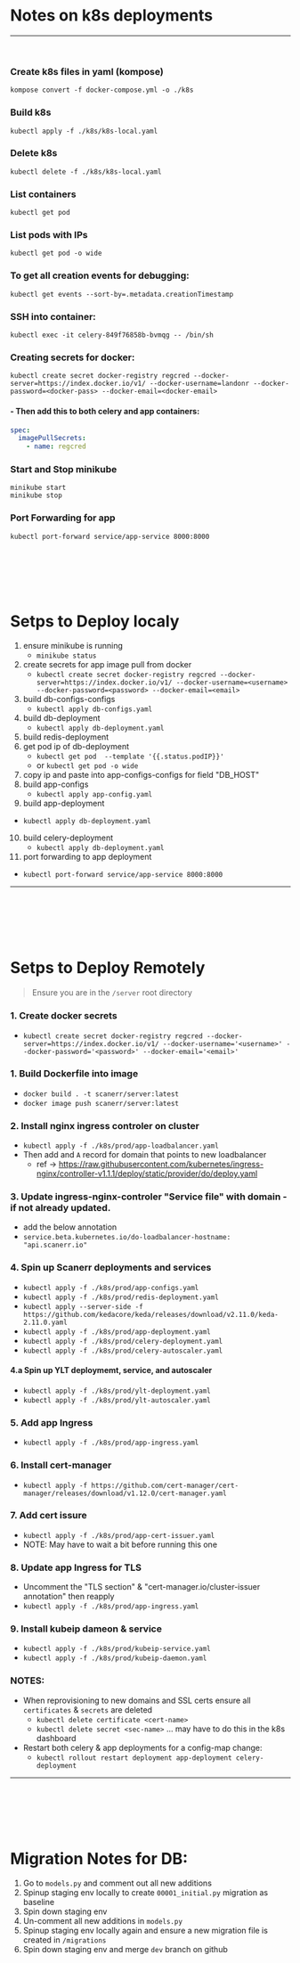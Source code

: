 # Notes on k8s deployments
---
<br>


### Create k8s files in yaml (kompose)
```shell
kompose convert -f docker-compose.yml -o ./k8s
```

### Build k8s 
```shell
kubectl apply -f ./k8s/k8s-local.yaml
```

### Delete k8s 
```shell
kubectl delete -f ./k8s/k8s-local.yaml
```

### List containers 
```shell
kubectl get pod
```

### List pods with IPs
```shell
kubectl get pod -o wide
```

### To get all creation events for debugging:
```shell
kubectl get events --sort-by=.metadata.creationTimestamp
```

### SSH into container:
```shell
kubectl exec -it celery-849f76858b-bvmqg -- /bin/sh
```

### Creating secrets for docker:
```shell
kubectl create secret docker-registry regcred --docker-server=https://index.docker.io/v1/ --docker-username=landonr --docker-password=<docker-pass> --docker-email=<docker-email>
```

#### - Then add this to both celery and app containers:
```yaml
spec:
  imagePullSecrets:
    - name: regcred
```

### Start and Stop minikube
```shell
minikube start
minikube stop
```

### Port Forwarding for app
```shell
kubectl port-forward service/app-service 8000:8000
```


<div style="margin-top: 8rem; margin-bottom: 8rem"></div>


# Setps to Deploy localy
1. ensure minikube is running
   - ``` minikube status ``` 
2. create secrets for app image pull from docker
   - ``` kubectl create secret docker-registry regcred --docker-server=https://index.docker.io/v1/ --docker-username=<username> --docker-password=<password> --docker-email=<email> ```
3. build db-configs-configs 
   - ``` kubectl apply db-configs.yaml ``` 
4. build db-deployment
   - ``` kubectl apply db-deployment.yaml ``` 
5. build redis-deployment
6. get pod ip of db-deployment
   - ``` kubectl get pod  --template '{{.status.podIP}}' ```
   - or ``` kubectl get pod -o wide ```
7. copy ip and paste into app-configs-configs for field "DB_HOST"
8. build app-configs
   - ``` kubectl apply app-config.yaml ``` 
9.  build app-deployment
   - ``` kubectl apply db-deployment.yaml ``` 
10. build celery-deployment
    - ``` kubectl apply db-deployment.yaml ``` 
11. port forwarding to app deployment
   -  ``` kubectl port-forward service/app-service 8000:8000 ```
  

---

<div style="margin-top: 8rem; margin-bottom: 8rem"></div>

# Setps to Deploy Remotely

> Ensure you are in the `/server` root directory 

### 1. Create docker secrets  
- `kubectl create secret docker-registry regcred --docker-server=https://index.docker.io/v1/ --docker-username='<username>' --docker-password='<password>' --docker-email='<email>'` 


### 1. Build Dockerfile into image
- `docker build . -t scanerr/server:latest`
- `docker image push scanerr/server:latest`


### 2. Install nginx ingress controler on cluster
- `kubectl apply -f ./k8s/prod/app-loadbalancer.yaml`
- Then add and `A` record for domain that points to new loadbalancer
  - ref -> https://raw.githubusercontent.com/kubernetes/ingress-nginx/controller-v1.1.1/deploy/static/provider/do/deploy.yaml


### 3. Update ingress-nginx-controler "Service file" with domain - if not already updated.
- add the below annotation 
- `service.beta.kubernetes.io/do-loadbalancer-hostname: "api.scanerr.io"`


### 4. Spin up Scanerr deployments and services
- `kubectl apply -f ./k8s/prod/app-configs.yaml`
- `kubectl apply -f ./k8s/prod/redis-deployment.yaml`
- `kubectl apply --server-side -f https://github.com/kedacore/keda/releases/download/v2.11.0/keda-2.11.0.yaml`
- `kubectl apply -f ./k8s/prod/app-deployment.yaml`
- `kubectl apply -f ./k8s/prod/celery-deployment.yaml`
- `kubectl apply -f ./k8s/prod/celery-autoscaler.yaml`


#### 4.a  Spin up YLT deploymemt, service, and autoscaler
- `kubectl apply -f ./k8s/prod/ylt-deployment.yaml`
- `kubectl apply -f ./k8s/prod/ylt-autoscaler.yaml`


### 5. Add app Ingress
- `kubectl apply -f ./k8s/prod/app-ingress.yaml`


### 6. Install cert-manager
- `kubectl apply -f https://github.com/cert-manager/cert-manager/releases/download/v1.12.0/cert-manager.yaml`


### 7. Add cert issure
- `kubectl apply -f ./k8s/prod/app-cert-issuer.yaml`
- NOTE: May have to wait a bit before running this one
  

### 8. Update app Ingress for TLS 
- Uncomment the "TLS section" & "cert-manager.io/cluster-issuer annotation" then reapply 
- `kubectl apply -f ./k8s/prod/app-ingress.yaml`


### 9. Install kubeip dameon & service
- `kubectl apply -f ./k8s/prod/kubeip-service.yaml`
- `kubectl apply -f ./k8s/prod/kubeip-daemon.yaml`


### NOTES:
 - When reprovisioning to new domains and SSL certs ensure all `certificates` & `secrets` are deleted
   - `kubectl delete certificate <cert-name>`
   - `kubectl delete secret <sec-name>` ... may have to do this in the k8s dashboard
 - Restart both celery & app deployments for a config-map change:
   - `kubectl rollout restart deployment app-deployment celery-deployment`



---

<div style="margin-top: 8rem; margin-bottom: 8rem"></div>

# Migration Notes for DB:
1. Go to `models.py` and comment out all new additions
2. Spinup staging env locally to create `00001_initial.py` migration as baseline
3. Spin down staging env
4. Un-comment all new additions in `models.py`
5. Spinup staging env locally again and ensure a new migration file is created in `/migrations`
3. Spin down staging env and merge `dev` branch on github